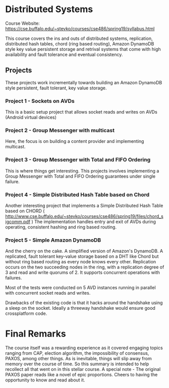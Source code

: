 # Distributed Systems

Course Website: https://cse.buffalo.edu/~stevko/courses/cse486/spring19/syllabus.html

This course covers the ins and outs of distributed systems, replication, distributed hash tables, chord (ring based routing), Amazon DynamoDB style key value persistent storage and retrival systems that come with high availability and fault tolerance and eventual consistency.

## Projects
These projects work incrementally towards building an Amazon DynamoDB style persistent, fault tolerant, key value storage.


### Project 1 - Sockets on AVDs
This is a basic setup project that allows socket reads and writes on AVDs (Android virtual devices)

### Project 2 - Group Messenger with multicast
Here, the focus is on building a content provider and implementing multicast.

### Project 3 - Group Messenger with Total and FIFO Ordering
This is where things get interesting. This projects involves implementing a Group Messenger with Total and FIFO Ordering guarantees under single failure.

### Project 4 - Simple Distributed Hash Table based on Chord
Another interesting project that implements a Simple Distributed Hash Table based on CHORD ( http://www.cse.buffalo.edu/~stevko/courses/cse486/spring19/files/chord_sigcomm.pdf )
The implementation handles entry and exit of AVDs during operating, consistent hashing and ring based routing.


### Project 5 - Simple Amazon DynamoDB
And the cherry on the cake. A simplified version of Amazon's DynamoDB.
A replicated, fault tolerant key-value storage based on a DHT like Chord but without ring based routing as every node knows every other. Replication occurs on the two succeeding nodes in the ring, with a replication degree of 3 and read and write quorums of 2. It supports concurrent operations with failures.


Most of the tests were conducted on 5 AVD instances running in parallel with concurrent socket reads and writes.

Drawbacks of the existing code is that it hacks around the handshake using a sleep on the socket. Ideally a threeway handshake would ensure good crossplatform code.

# Final Remarks
The course itself was a rewarding experience as it covered engaging topics ranging from CAP, election algorithm, the impossibility of consensus, PAXOS, among other things.
As is inevitable, things will slip away from memory over the course of time.  So this summary is intended to help recollect all that went on in this stellar course.
A special note - The original PAXOS paper reads like a novel of epic proportions. Cheers to having the opportunity to know and read about it.

